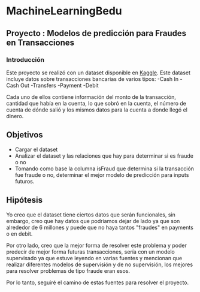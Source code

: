 # MachineLearningBedu
## Proyecto : Modelos de predicción para Fraudes en Transacciones 
### Introducción
Este proyecto se realizó con un dataset disponible en [Kaggle](https://www.kaggle.com/datasets/jainilcoder/online-payment-fraud-detection?resource=download). Este dataset incluye datos sobre transacciones bancarias de varios tipos:
-Cash In
-Cash Out
-Transfers
-Payment
-Debit

Cada uno de ellos contiene información del monto de la transacción, cantidad que había en la cuenta, lo que sobró en la cuenta, el número de cuenta de dónde salió y los mismos datos para la cuenta a donde llegó el dinero.

## Objetivos
- Cargar el dataset
- Analizar el dataset y las relaciones que hay para determinar si es fraude o no
- Tomando como base la columna isFraud que determina si la transacción fue fraude o no, determinar el mejor modelo de predicción para inputs futuros.

## Hipótesis
Yo creo que el dataset tiene ciertos datos que serán funcionales, sin embargo, creo que hay datos que podríamos dejar de lado ya que son alrededor de 6 millones y puede que no haya tantos "fraudes" en payments o en debit.

Por otro lado, creo que la mejor forma de resolver este problema y poder predecir de mejor forma futuras transacciones, sería con un modelo supervisado ya que estuve leyendo en varias fuentes y mencionan que realizar diferentes modelos de supervisión y de no supervisión, los mejores para resolver problemas de tipo fraude eran esos.

Por lo tanto, seguiré el camino de estas fuentes para resolver el proyecto.

